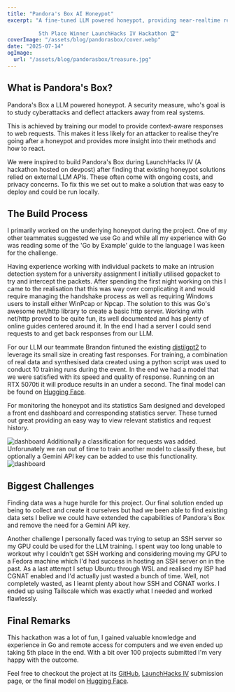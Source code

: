 ```yaml
---
title: "Pandora's Box AI Honeypot"
excerpt: "A fine-tuned LLM powered honeypot, providing near-realtime realistic responses to web requests. Developed for LaunchHacks IV.
          
          5th Place Winner LaunchHacks IV Hackathon 🏆"
coverImage: "/assets/blog/pandorasbox/cover.webp"
date: "2025-07-14"
ogImage:
  url: "/assets/blog/pandorasbox/treasure.jpg"
---
```


## What is Pandora's Box?
Pandora's Box a LLM powered honeypot. A security measure, who's goal is to study cyberattacks and deflect attackers away from real systems.

This is achieved by training our model to provide context-aware responses to web requests. This makes it less likely for an attacker to realise they're going after a honeypot and provides more insight into their methods and how to react.

We were inspired to build Pandora's Box during LaunchHacks IV (A hackathon hosted on devpost) after finding that existing honeypot solutions relied on external LLM APIs. These often come with ongoing costs, and privacy concerns. To fix this we set out to make a solution that was easy to deploy and could be run locally.

## The Build Process
I primarily worked on the underlying honeypot during the project. One of my other teammates suggested we use Go and while all my experience with Go was reading some of the 'Go by Example' guide to the language I was keen for the challenge.

Having experience working with individual packets to make an intrusion detection system for a university assignment I initially utilised gopacket to try and intercept the packets. After spending the first night working on this I came to the realisation that this was way over complicating it and would require managing the handshake process as well as requiring Windows users to install either WinPcap or Npcap. The solution to this was Go's awesome net/http library to create a basic http server. Working with net/http proved to be quite fun, its well documented and has plenty of online guides centered around it. In the end I had a server I could send requests to and get back responses from our LLM.

For our LLM our teammate Brandon fintuned the existing [distilgpt2](https://huggingface.co/distilbert/distilgpt2) to leverage its small size in creating fast responses. For training, a combination of real data and synthesised data created using a python script was used to conduct 10 training runs during the event. 
In the end we had a model that we were satisfied with its speed and quality of response. Running on an RTX 5070ti it will produce results in an under a second. The final model can be found on [Hugging Face](https://huggingface.co/bangu7/honeypot-http-response).

For monitoring the honeypot and its statistics Sam designed and developed a front end dashboard and corresponding statistics server. These turned out great providing an easy way to view relevant statistics and request history.

![dashboard](/assets/blog/pandorasbox/dashboard.webp)
Additionally a classification for requests was added. Unforunately we ran out of time to train another model to classify these, but optionally a Gemini API key can be added to use this functionality.
![dashboard](/assets/blog/pandorasbox/classification.webp)

## Biggest Challenges
Finding data was a huge hurdle for this project. Our final solution ended up being to collect and create it ourselves but had we been able to find existing data sets I belive we could have extended the capabilities of Pandora's Box and remove the need for a Gemini API key.

Another challenge I personally faced was trying to setup an SSH server so my GPU could be used for the LLM training. I spent way too long unable to workout why I couldn't get SSH working and considering moving my GPU to a Fedora machine which I'd had success in hosting an SSH server on in the past. 
As a last attempt I setup Ubuntu through WSL and realised my ISP had CGNAT enabled and I'd actually just wasted a bunch of time. Well, not completely wasted, as I learnt plenty about how SSH and CGNAT works. I ended up using Tailscale which was exactly what I needed and worked flawlessly.

## Final Remarks
This hackathon was a lot of fun, I gained valuable knowledge and experience in Go and remote access for computers and we even ended up taking 5th place in the end. With a bit over 100 projects submitted I'm very happy with the outcome.

Feel free to checkout the project at its [GitHub](https://github.com/Honeypotters/PandorasBox), [LaunchHacks IV](https://devpost.com/software/pandora-s-box-jlp6vm) submission page, or the final model on [Hugging Face](https://huggingface.co/bangu7/honeypot-http-response).


